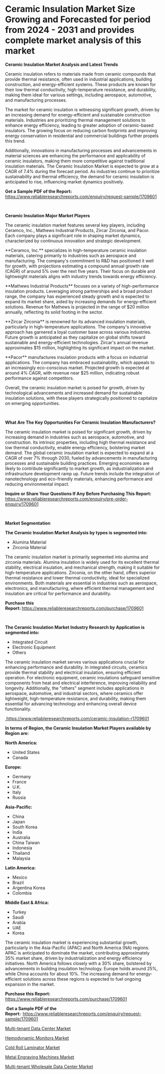 <p><h1>Ceramic Insulation Market Size Growing and Forecasted for period from 2024 - 2031 and provides complete market analysis of this market</h1></p><p><strong>Ceramic Insulation Market Analysis and Latest Trends</strong></p>
<p><p>Ceramic insulation refers to materials made from ceramic compounds that provide thermal resistance, often used in industrial applications, building construction, and energy-efficient systems. These products are known for their low thermal conductivity, high-temperature resistance, and durability, making them ideal for various settings, including aerospace, automotive, and manufacturing processes.</p><p>The market for ceramic insulation is witnessing significant growth, driven by an increasing demand for energy-efficient and sustainable construction materials. Industries are prioritizing thermal management solutions to enhance energy efficiency, leading to greater adoption of ceramic-based insulators. The growing focus on reducing carbon footprints and improving energy conservation in residential and commercial buildings further propels this trend.</p><p>Additionally, innovations in manufacturing processes and advancements in material sciences are enhancing the performance and applicability of ceramic insulators, making them more competitive against traditional insulation materials. The Ceramic Insulation Market is expected to grow at a CAGR of 7.4% during the forecast period. As industries continue to prioritize sustainability and thermal efficiency, the demand for ceramic insulation is anticipated to rise, influencing market dynamics positively.</p></p>
<p><strong>Get a Sample PDF of the Report:&nbsp;</strong> <a href="https://www.reliableresearchreports.com/enquiry/request-sample/1709601?utm_campaign=36&utm_medium=2&utm_source=Github&utm_content=ia&utm_term=21102024&utm_id=ceramic-insulation">https://www.reliableresearchreports.com/enquiry/request-sample/1709601</a></p>
<p>&nbsp;</p>
<p><strong>Ceramic Insulation Major Market Players</strong></p>
<p><p>The ceramic insulation market features several key players, including Ceramco, Inc., Mathews Industrial Products, Zircar Zirconia, and Pacor. Each company plays a significant role in shaping market dynamics, characterized by continuous innovation and strategic development.</p><p>**Ceramco, Inc.** specializes in high-temperature ceramic insulation materials, catering primarily to industries such as aerospace and manufacturing. The company's commitment to R&D has positioned it well for growth, with projections estimating a compound annual growth rate (CAGR) of around 5% over the next five years. Their focus on durable and lightweight materials aligns with industry trends towards energy efficiency.</p><p>**Mathews Industrial Products** focuses on a variety of high-performance insulation products. Leveraging strong partnerships and a broad product range, the company has experienced steady growth and is expected to expand its market share, aided by increasing demands for energy-efficient solutions. Revenue for Mathews is projected in the range of $20 million annually, reflecting its solid footing in the sector.</p><p>**Zircar Zirconia** is renowned for its advanced insulation materials, particularly in high-temperature applications. The company's innovative approach has garnered a loyal customer base across various industries. Future growth is anticipated as they capitalize on global shifts toward sustainable and energy-efficient technologies. Zircar's annual revenue approximates $15 million, highlighting its significant impact on the market.</p><p>**Pacor** manufactures insulation products with a focus on industrial applications. The company has embraced sustainability, which appeals to an increasingly eco-conscious market. Projected growth is expected at around 4% CAGR, with revenue near $25 million, indicating robust performance against competitors.</p><p>Overall, the ceramic insulation market is poised for growth, driven by technological advancements and increased demand for sustainable insulation solutions, with these players strategically positioned to capitalize on emerging opportunities.</p></p>
<p>&nbsp;</p>
<p><strong>What Are The Key Opportunities For Ceramic Insulation Manufacturers?</strong></p>
<p><p>The ceramic insulation market is poised for significant growth, driven by increasing demand in industries such as aerospace, automotive, and construction. Its intrinsic properties, including high thermal resistance and low thermal conductivity, enable energy efficiency, bolstering market demand. The global ceramic insulation market is expected to expand at a CAGR of over 7% through 2030, fueled by advancements in manufacturing processes and sustainable building practices. Emerging economies are likely to contribute significantly to market growth, as industrialization and infrastructure development ramp up. Future trends include the integration of nanotechnology and eco-friendly materials, enhancing performance and reducing environmental impact.</p></p>
<p><strong>Inquire or Share Your Questions If Any Before Purchasing This Report:</strong> <a href="https://www.reliableresearchreports.com/enquiry/pre-order-enquiry/1709601?utm_campaign=36&utm_medium=2&utm_source=Github&utm_content=ia&utm_term=21102024&utm_id=ceramic-insulation">https://www.reliableresearchreports.com/enquiry/pre-order-enquiry/1709601</a></p>
<p>&nbsp;</p>
<p><strong>Market Segmentation</strong></p>
<p><strong>The Ceramic Insulation Market Analysis by types is segmented into:</strong></p>
<p><ul><li>Alumina Material</li><li>Zirconia Material</li></ul></p>
<p><p>The ceramic insulation market is primarily segmented into alumina and zirconia materials. Alumina insulation is widely used for its excellent thermal stability, electrical insulation, and mechanical strength, making it suitable for high-temperature applications. Zirconia, on the other hand, offers superior thermal resistance and lower thermal conductivity, ideal for specialized environments. Both materials are essential in industries such as aerospace, electronics, and manufacturing, where efficient thermal management and insulation are critical for performance and durability.</p></p>
<p><strong>Purchase this Report:&nbsp;</strong><a href="https://www.reliableresearchreports.com/purchase/1709601?utm_campaign=36&utm_medium=2&utm_source=Github&utm_content=ia&utm_term=21102024&utm_id=ceramic-insulation">https://www.reliableresearchreports.com/purchase/1709601</a></p>
<p>&nbsp;</p>
<p><strong>The Ceramic Insulation Market Industry Research by Application is segmented into:</strong></p>
<p><ul><li>Integrated Circuit</li><li>Electronic Equipment</li><li>Others</li></ul></p>
<p><p>The ceramic insulation market serves various applications crucial for enhancing performance and durability. In integrated circuits, ceramics provide thermal stability and electrical insulation, ensuring efficient operation. For electronic equipment, ceramic insulations safeguard sensitive components from heat and electrical interference, improving reliability and longevity. Additionally, the "others" segment includes applications in aerospace, automotive, and industrial sectors, where ceramics offer lightweight, high-temperature resistance, and durability, making them essential for advancing technology and enhancing overall device functionality.</p></p>
<p><a href="https://www.reliableresearchreports.com/ceramic-insulation-r1709601?utm_campaign=36&utm_medium=2&utm_source=Github&utm_content=ia&utm_term=21102024&utm_id=ceramic-insulation">&nbsp;https://www.reliableresearchreports.com/ceramic-insulation-r1709601</a></p>
<p><strong>In terms of Region, the Ceramic Insulation Market Players available by Region are:</strong></p>
<p>
    <p> <strong> North America: </strong>
        <ul>
            <li>United States</li>
            <li>Canada</li>
        </ul>
        </p> 
    <p> <strong> Europe: </strong>
        <ul>
            <li>Germany</li>
            <li>France</li>
            <li>U.K.</li>
            <li>Italy</li>
            <li>Russia</li>
        </ul>
        </p> 
    <p> <strong> Asia-Pacific: </strong>
        <ul>
            <li>China</li>
            <li>Japan</li>
            <li>South Korea</li>
            <li>India</li>
            <li>Australia</li>
            <li>China Taiwan</li>
            <li>Indonesia</li>
            <li>Thailand</li>
            <li>Malaysia</li>
        </ul>
        </p> 
    <p> <strong> Latin America: </strong>
        <ul>
            <li>Mexico</li>
            <li>Brazil</li>
            <li>Argentina Korea</li>
            <li>Colombia</li>
        </ul>
        </p> 
    <p> <strong> Middle East & Africa: </strong>
        <ul>
            <li>Turkey</li>
            <li>Saudi</li>
            <li>Arabia</li>
            <li>UAE</li>
            <li>Korea</li>
        </ul>
    </p>
    </p>
<p><p>The ceramic insulation market is experiencing substantial growth, particularly in the Asia-Pacific (APAC) and North America (NA) regions. APAC is anticipated to dominate the market, contributing approximately 35% market share, driven by industrialization and energy efficiency initiatives. North America follows closely with a 30% share, bolstered by advancements in building insulation technology. Europe holds around 25%, while China accounts for about 10%. The increasing demand for energy-efficient solutions across these regions is expected to fuel ongoing expansion in the market.</p></p>
<p><strong>Purchase this Report: </strong><a href="https://www.reliableresearchreports.com/purchase/1709601?utm_campaign=36&utm_medium=2&utm_source=Github&utm_content=ia&utm_term=21102024&utm_id=ceramic-insulation">https://www.reliableresearchreports.com/purchase/1709601</a></p>
<p>&nbsp;<strong>Get a Sample PDF of the Report:&nbsp;&nbsp;</strong><a href="https://www.reliableresearchreports.com/enquiry/request-sample/1709601?utm_campaign=36&utm_medium=2&utm_source=Github&utm_content=ia&utm_term=21102024&utm_id=ceramic-insulation">https://www.reliableresearchreports.com/enquiry/request-sample/1709601</a></p>
<p><strong></strong></p>
<p><p><a href="https://github.com/AngelaWalsh696/Market-Research-Report-List-1/blob/main/multi-tenant-data-center-market.md?utm_campaign=36&utm_medium=2&utm_source=Github&utm_content=ia&utm_term=21102024&utm_id=ceramic-insulation">Multi-tenant Data Center Market</a></p><p><a href="https://www.linkedin.com/pulse/hemodynamic-monitors-market-growth-outlook-from-2024-2031-ghocc?utm_campaign=36&utm_medium=2&utm_source=Github&utm_content=ia&utm_term=21102024&utm_id=ceramic-insulation">Hemodynamic Monitors Market</a></p><p><a href="https://issuu.com/reportprime-2/docs/cold-roll-laminator-market-size-203_03bf71eb8e670b?utm_campaign=36&utm_medium=2&utm_source=Github&utm_content=ia&utm_term=21102024&utm_id=ceramic-insulation">Cold Roll Laminator Market</a></p><p><a href="https://issuu.com/reportprime-2/docs/metal-engraving-machines-market-siz_7411da0d696a00?utm_campaign=36&utm_medium=2&utm_source=Github&utm_content=ia&utm_term=21102024&utm_id=ceramic-insulation">Metal Engraving Machines Market</a></p><p><a href="https://github.com/GRUBBSCHARLES/Market-Research-Report-List-1/blob/main/multi-tenant-wholesale-data-center-market.md?utm_campaign=36&utm_medium=2&utm_source=Github&utm_content=ia&utm_term=21102024&utm_id=ceramic-insulation">Multi-tenant Wholesale Data Center Market</a></p></p>